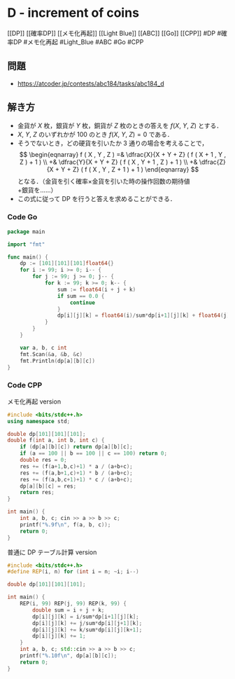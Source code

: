 # D - increment of coins
[[DP]] [[確率DP]] [[メモ化再起]] [[Light Blue]] [[ABC]] [[Go]] [[CPP]]
#DP #確率DP #メモ化再起 #Light_Blue #ABC #Go #CPP 

## 問題
- https://atcoder.jp/contests/abc184/tasks/abc184_d

## 解き方
- 金貨が $X$ 枚，銀貨が $Y$ 枚，銅貨が $Z$ 枚のときの答えを $f(X,\ Y,\ Z)$ とする．
- $X,\ Y,\ Z$ のいずれかが $100$ のとき $f(X,\ Y,\ Z) = 0$ である．
- そうでないとき，どの硬貨を引いたか $3$ 通りの場合を考えることで，
$$
\begin{eqnarray}
f ( X , Y , Z ) =& \dfrac{X}{X + Y + Z} ( f ( X + 1 , Y , Z ) + 1 ) \\ 
+& \dfrac{Y}{X + Y + Z} ( f ( X , Y + 1 , Z ) + 1 ) \\
+& \dfrac{Z}{X + Y + Z} ( f ( X , Y , Z + 1 ) + 1 )  
\end{eqnarray}
$$
となる．（金貨を引く確率$\times$金貨を引いた時の操作回数の期待値$+$銀貨を……）  
- この式に従って DP を行うと答えを求めることができる．

### Code Go
```go
package main

import "fmt"

func main() {
	dp := [101][101][101]float64{}
	for i := 99; i >= 0; i-- {
		for j := 99; j >= 0; j-- {
			for k := 99; k >= 0; k-- {
				sum := float64(i + j + k)
				if sum == 0.0 {
					continue
				}
				dp[i][j][k] = float64(i)/sum*dp[i+1][j][k] + float64(j)/sum*dp[i][j+1][k] + float64(k)/sum*dp[i][j][k+1] + 1.0
			}
		}
	}

	var a, b, c int
	fmt.Scan(&a, &b, &c)
	fmt.Println(dp[a][b][c])
}
```

### Code CPP
メモ化再起 version
```c++
#include <bits/stdc++.h>
using namespace std;

double dp[101][101][101];
double f(int a, int b, int c) {
	if (dp[a][b][c]) return dp[a][b][c];
	if (a == 100 || b == 100 || c == 100) return 0;
	double res = 0;
	res += (f(a+1,b,c)+1) * a / (a+b+c);
	res += (f(a,b+1,c)+1) * b / (a+b+c);
	res += (f(a,b,c+1)+1) * c / (a+b+c);
	dp[a][b][c] = res;
	return res;
}

int main() {
	int a, b, c; cin >> a >> b >> c;
	printf("%.9f\n", f(a, b, c));
    return 0;
}
```

普通に DP テーブル計算 version
```c++
#include <bits/stdc++.h>
#define REP(i, n) for (int i = n; ~i; i--)

double dp[101][101][101];

int main() {
	REP(i, 99) REP(j, 99) REP(k, 99) {
		double sum = i + j + k;
		dp[i][j][k] = i/sum*dp[i+1][j][k];
		dp[i][j][k] += j/sum*dp[i][j+1][k];
		dp[i][j][k] += k/sum*dp[i][j][k+1];
		dp[i][j][k] += 1;
	}
	int a, b, c; std::cin >> a >> b >> c;
	printf("%.10f\n", dp[a][b][c]);
	return 0;
}
```